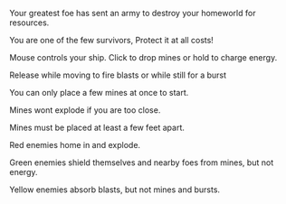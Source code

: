 Your greatest foe has sent an army to destroy your homeworld for resources.

You are one of the few survivors, Protect it at all costs!

Mouse controls your ship. Click to drop mines or hold to charge energy.

Release while moving to fire blasts or while still for a burst

You can only place a few mines at once to start.

Mines wont explode if you are too close.

Mines must be placed at least a few feet apart.

Red enemies home in and explode.

Green enemies shield themselves and nearby foes from mines, but not energy.

Yellow enemies absorb blasts, but not mines and bursts.